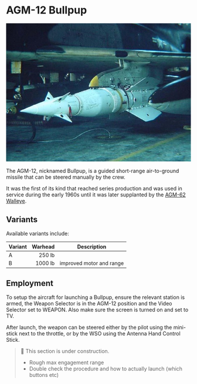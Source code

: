 # AGM-12 Bullpup

![Bullpup](../../../img/bullpup.jpg)

The AGM-12, nicknamed Bullpup, is a guided short-range air-to-ground missile
that can be steered manually by the crew.

It was the first of its kind that reached series production and was used in
service during the early 1960s until it was later supplanted by the
[AGM-62 Walleye](../bombs/tv_guided_bombs.md).

## Variants

Available variants include:

| Variant | Warhead | Description              |
| ------- | ------: | ------------------------ |
| A       |  250 lb |                          |
| B       | 1000 lb | improved motor and range |

## Employment

To setup the aircraft for launching a Bullpup, ensure the relevant station is
armed, the Weapon Selector is in the AGM-12 position and the Video Selector set
to WEAPON. Also make sure the screen is turned on and set to TV.

After launch, the weapon can be steered either by the pilot using the mini-stick
next to the throttle, or by the WSO using the Antenna Hand Control Stick.

> 🚧 This section is under construction.
>
> - Rough max engagement range
> - Double check the procedure and how to actually launch (which buttons etc)
